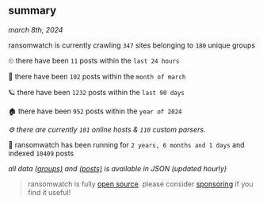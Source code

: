
## summary
_march 8th, 2024_

ransomwatch is currently crawling `347` sites belonging to `180` unique groups

⏲ there have been `11` posts within the `last 24 hours`

🦈 there have been `102` posts within the `month of march`

🪐 there have been `1232` posts within the `last 90 days`

🏚 there have been `952` posts within the `year of 2024`

_⚙️ there are currently `101` online hosts & `110` custom parsers._

🦕 ransomwatch has been running for `2 years, 6 months and 1 days` and indexed `10409` posts

_all data  [(groups)](http://ransomwhat.telemetry.ltd/groups) and [(posts)](http://ransomwhat.telemetry.ltd/posts) is available in JSON (updated hourly)_

> ransomwatch is fully [open source](https://github.com/joshhighet/ransomwatch#ransomwatch--). please consider [sponsoring](https://github.com/sponsors/joshhighet) if you find it useful!
